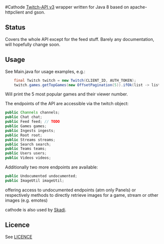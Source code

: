 #Cathode
[Twitch-API v3](https://github.com/justintv/Twitch-API) wrapper written for Java 8 based on apache-httpclient and gson.

## Status
Covers the whole API except for the feed stuff. Barely any documentation, will hopefully change soon.

## Usage
See Main.java for usage examples, e.g.: 
```java
    final Twitch twitch = new Twitch(CLIENT_ID, AUTH_TOKEN);
	twitch.games.getTopGames(new OffsetPagination(5)).ifOk(list -> list.getTop().forEach(game -> System.out.println(game.getGame().getName() + " = " + game.getViewers())));
```
Will print the 5 most popular games and their viewer number.

The endpoints of the API are accessible via the twitch object:
```java
public Channels channels;
public Chat chat;
public Feed feed; // TODO
public Games games;
public Ingests ingests;
public Root root;
public Streams streams;
public Search search;
public Teams teams;
public Users users;
public Videos videos;
```
Additionally two more endpoints are available: 	
```java
public Undocumented undocumented;
public ImageUtil imageUtil;
```
offering access to undocumented endpoints (atm only Panels) or respectively methods to directly retrieve images for a game, stream or other images (e.g. emotes)

cathode is also used by [Skadi](https://github.com/s1mplex/skadi).

## Licence
See [LICENCE](LICENCE)
